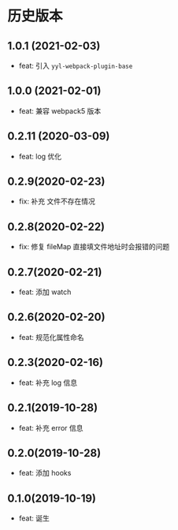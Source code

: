 # 历史版本

## 1.0.1 (2021-02-03)

- feat: 引入 `yyl-webpack-plugin-base`

## 1.0.0 (2021-02-01)

- feat: 兼容 webpack5 版本

## 0.2.11 (2020-03-09)

- feat: log 优化

## 0.2.9(2020-02-23)

- fix: 补充 文件不存在情况

## 0.2.8(2020-02-22)

- fix: 修复 fileMap 直接填文件地址时会报错的问题

## 0.2.7(2020-02-21)

- feat: 添加 watch

## 0.2.6(2020-02-20)

- feat: 规范化属性命名

## 0.2.3(2020-02-16)

- feat: 补充 log 信息

## 0.2.1(2019-10-28)

- feat: 补充 error 信息

## 0.2.0(2019-10-28)

- feat: 添加 hooks

## 0.1.0(2019-10-19)

- feat: 诞生
